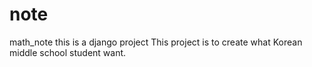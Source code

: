 # note
math_note
this is a django project
This project is to create what Korean middle school student want.
